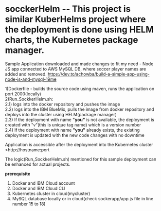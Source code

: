 # socckerHelm -- This project is similar KuberHelms project where the deployment is done using HELM charts, the Kubernetes package manager.

Sample Application downloaded and made changes to fit my need  - Node JS app connected to AWS MySQL DB, where soccer player names are added and removed.
https://dev.to/achowba/build-a-simple-app-using-node-js-and-mysql-19me

1)Dockerfile - builds the source code using maven, runs the application on port 2000(locally)<br>
2)Run_SockkerHelm.sh: <br>
  2.1) logs into the docker repository and pushes the image <br>
  2.2) logs into the IBM BlueMix, pulls the image from docker repository and deploys into the cluster using HELM(package manager) <br>
  2.3) If the deployment with name **"you"** is not available, the deployment is created with "v<some numbers>"(this is unique tag name) which is a version number <br>
  2.4) If the deployment with name **"you"** already exists, the existing deployment is updated with the new code changes with no downtime<br>

Application is accessible after the deployment into the Kubernetes cluster >http://hostname:port
  
  
The logic(Run_SockkerHelm.sh) mentioned for this sample deployment can be enhanced for actual projects.

**prerequisite**
1) Docker and IBM Cloud account
2) Docker and IBM Cloud CLI
3) Kubernetes cluster in cloud(mycluster)
4) MySQL database locally or in cloud(check sockerapp/app.js file in line number 15 to 18)

